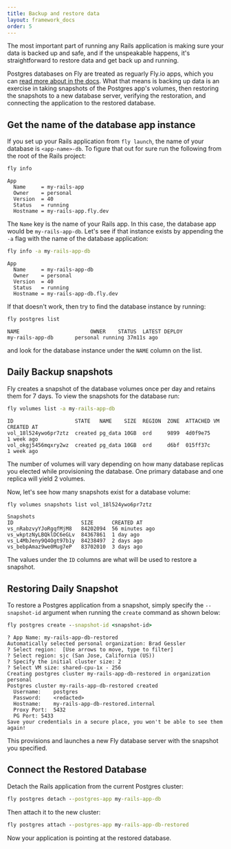 ```yaml
---
title: Backup and restore data
layout: framework_docs
order: 5
---
```


The most important part of running any Rails application is making sure your data is backed up and safe, and if the unspeakable happens, it's straightforward to restore data and get back up and running.

Postgres databases on Fly are treated as reguarly Fly.io apps, which you can [read more about in the docs](/source/docs/reference/postgres). What that means is backing up data is an exercise in taking snapshots of the Postgres app's volumes, then restoring the snapshots to a new database server, verifying the restoration, and connecting the application to the restored database.

## Get the name of the database app instance

If you set up your Rails application from `fly launch`, the name of your database is `<app-name>-db`. To figure that out for sure run the following from the root of the Rails project:

```cmd
fly info
```
```output
App
  Name     = my-rails-app
  Owner    = personal
  Version  = 40
  Status   = running
  Hostname = my-rails-app.fly.dev
```

The `Name` key is the name of your Rails app. In this case, the database app would be `my-rails-app-db`. Let's see if that instance exists by appending the `-a` flag with the name of the database application:

```cmd
fly info -a my-rails-app-db
```
```output
App
  Name     = my-rails-app-db
  Owner    = personal
  Version  = 40
  Status   = running
  Hostname = my-rails-app-db.fly.dev
```

If that doesn't work, then try to find the database instance by running:

```cmd
fly postgres list
```
```output
NAME                       OWNER    STATUS  LATEST DEPLOY
my-rails-app-db       personal running 37m11s ago
```

and look for the database instance under the `NAME` column on the list.

## Daily Backup snapshots

Fly creates a snapshot of the database volumes once per day and retains them for 7 days. To view the snapshots for the database run:

```cmd
fly volumes list -a my-rails-app-db
```
```output
ID                    STATE   NAME    SIZE  REGION  ZONE  ATTACHED VM CREATED AT
vol_18l524ywo6pr7ztz  created pg_data 10GB  ord     9899  4d0f9e75    1 week ago
vol_okgj5456mqxry2wz  created pg_data 10GB  ord     d6bf  015ff37c    1 week ago
```

The number of volumes will vary depending on how many database replicas you elected while provisioning the database. One primary database and one replica will yield 2 volumes.

Now, let's see how many snapshots exist for a database volume:

```cmd
fly volumes snapshots list vol_18l524ywo6pr7ztz
```
```output
Snapshots
ID                      SIZE      CREATED AT
vs_nRabzvyYJoRgqfMjM8   84202094  56 minutes ago
vs_wkptzNyLBQklDC6eGLv  84367861  1 day ago
vs_L4MbJeny9Q4Ogt97b1y  84238497  2 days ago
vs_bebpAmaz9we0Mug7eP   83702010  3 days ago
```

The values under the `ID` columns are what will be used to restore a snapshot.

## Restoring Daily Snapshot

To restore a Postgres application from a snapshot, simply specify the `--snapshot-id` argument when running the `create` command as shown below:

```cmd
fly postgres create --snapshot-id <snapshot-id>
```
```output
? App Name: my-rails-app-db-restored
Automatically selected personal organization: Brad Gessler
? Select region:  [Use arrows to move, type to filter]
? Select region: sjc (San Jose, California (US))
? Specify the initial cluster size: 2
? Select VM size: shared-cpu-1x - 256
Creating postgres cluster my-rails-app-db-restored in organization personal
Postgres cluster my-rails-app-db-restored created
  Username:    postgres
  Password:    <redacted>
  Hostname:    my-rails-app-db-restored.internal
  Proxy Port:  5432
  PG Port: 5433
Save your credentials in a secure place, you won't be able to see them again!
```

This provisions and launches a new Fly database server with the snapshot you specified.

## Connect the Restored Database

Detach the Rails application from the current Postgres cluster:

```cmd
fly postgres detach --postgres-app my-rails-app-db
```

Then attach it to the new cluster:

```cmd
fly postgres attach --postgres-app my-rails-app-db-restored
```

Now your application is pointing at the restored database.
